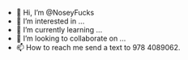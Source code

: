 - 👋 Hi, I’m @NoseyFucks
- 👀 I’m interested in ...
- 🌱 I’m currently learning ...
- 💞️ I’m looking to collaborate on ...
- 📫 How to reach me send a text to 978 4089062.

<!---
NoseyFucks/NoseyFucks is a ✨ special ✨ repository because its `README.md` (this file) appears on your GitHub profile.
You can click the Preview link to take a look at your changes.
--->
